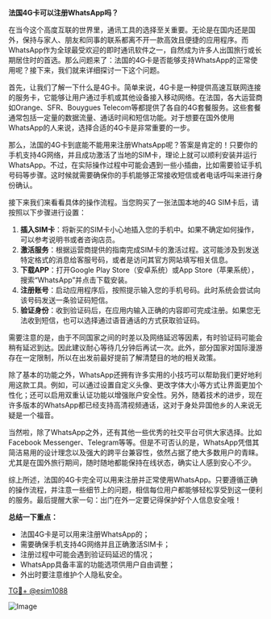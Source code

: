 **法国4G卡可以注册WhatsApp吗？**

在当今这个高度互联的世界里，通讯工具的选择至关重要。无论是在国内还是国外，保持与家人、朋友和同事的联系都离不开一款高效且便捷的应用程序。而WhatsApp作为全球最受欢迎的即时通讯软件之一，自然成为许多人出国旅行或长期居住时的首选。那么问题来了：法国的4G卡是否能够支持WhatsApp的正常使用呢？接下来，我们就来详细探讨一下这个问题。

首先，让我们了解一下什么是4G卡。简单来说，4G卡是一种提供高速互联网连接的服务卡，它能够让用户通过手机或其他设备接入移动网络。在法国，各大运营商如Orange、SFR、Bouygues Telecom等都提供了各自的4G套餐服务。这些套餐通常包括一定量的数据流量、通话时间和短信功能。对于想要在国外使用WhatsApp的人来说，选择合适的4G卡是非常重要的一步。

那么，法国的4G卡到底能不能用来注册WhatsApp呢？答案是肯定的！只要你的手机支持4G网络，并且成功激活了当地的SIM卡，理论上就可以顺利安装并运行WhatsApp。不过，在实际操作过程中可能会遇到一些小插曲，比如需要验证手机号码等步骤。这时候就需要确保你的手机能够正常接收短信或者电话呼叫来进行身份确认。

接下来我们来看看具体的操作流程。当您购买了一张法国本地的4G SIM卡后，请按照以下步骤进行设置：

1. **插入SIM卡**：将新买的SIM卡小心地插入您的手机中。如果不确定如何操作，可以参考说明书或者咨询店员。
2. **激活服务**：根据运营商提供的指南完成SIM卡的激活过程。这可能涉及到发送特定格式的消息给客服号码，或者是访问其官方网站填写相关信息。
3. **下载APP**：打开Google Play Store（安卓系统）或App Store（苹果系统），搜索“WhatsApp”并点击下载安装。
4. **注册账号**：启动应用程序后，按照提示输入您的手机号码。此时系统会尝试向该号码发送一条验证码短信。
5. **验证身份**：收到验证码后，在应用内输入正确的内容即可完成注册。如果您无法收到短信，也可以选择通过语音通话的方式获取验证码。

需要注意的是，由于不同国家之间的时差以及网络延迟等因素，有时验证码可能会稍有延迟到达。因此建议耐心等待几分钟后再试一次。此外，部分国家对国际漫游存在一定限制，所以在出发前最好提前了解清楚目的地的相关政策。

除了基本的功能之外，WhatsApp还拥有许多实用的小技巧可以帮助我们更好地利用这款工具。例如，可以通过设置自定义头像、更改字体大小等方式让界面更加个性化；还可以启用双重认证功能以增强账户安全性。另外，随着技术的进步，现在许多版本的WhatsApp都已经支持高清视频通话，这对于身处异国他乡的人来说无疑是一个福音。

当然啦，除了WhatsApp之外，还有其他一些优秀的社交平台可供大家选择。比如Facebook Messenger、Telegram等等。但是不可否认的是，WhatsApp凭借其简洁易用的设计理念以及强大的跨平台兼容性，依然占据了绝大多数用户的青睐。尤其是在国外旅行期间，随时随地都能保持在线状态，确实让人感到安心不少。

综上所述，法国的4G卡完全可以用来注册并正常使用WhatsApp。只要遵循正确的操作流程，并注意一些细节上的问题，相信每位用户都能够轻松享受到这一便利的服务。最后提醒大家一句：出门在外一定要记得保护好个人信息安全哦！

**总结一下重点：**
- 法国4G卡是可以用来注册WhatsApp的；
- 需要确保手机支持4G网络并且正确激活SIM卡；
- 注册过程中可能会遇到验证码延迟的情况；
- WhatsApp具备丰富的功能选项供用户自由调整；
- 外出时要注意维护个人隐私安全。

[TG💪+ @esim1088](https://t.me/s/esim1088)

![Image](https://i.postimg.cc/4NQfJmqS/Snipaste-2025-05-13-00-14-12.png)